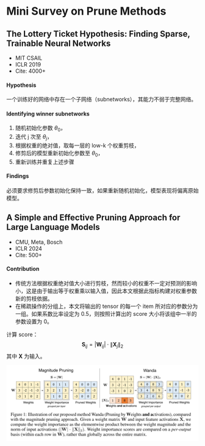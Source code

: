 # Mini Survey on Prune Methods

## The Lottery Ticket Hypothesis: Finding Sparse, Trainable Neural Networks
- MIT CSAIL
- ICLR 2019
- Cite: 4000+

#### Hypothesis
一个训练好的网络中存在一个子网络（subnetworks），其能力不弱于完整网络。

#### Identifying winner subnetworks
1. 随机初始化参数 $\theta_0$，
2. 迭代 j 次至 $\theta_j$，
3. 根据权重的绝对值，取每一层的 low-k 个权重剪枝，
4. 修剪后的模型重新初始化参数至 $\theta_0$，
5. 重新训练并重复上述步骤

#### Findings
必须要求修剪后参数初始化保持一致，如果重新随机初始化，模型表现将偏离原始模型。

## A Simple and Effective Pruning Approach for Large Language Models
- CMU, Meta, Bosch
- ICLR 2024
- Cite: 500+

#### Contribution
- 传统方法根据权重绝对值大小进行剪枝，然而较小的权重不一定对预测的影响小，这是由于输出等于权重乘以输入值，因此本文根据此指标构建对权重参数新的剪枝依据。
- 在稀疏操作的分组上，本文将输出的 tensor 的每一个 item 所对应的参数分为一组。如果系数比率设定为 0.5，则按照计算出的 score 大小将该组中一半的参数设置为 0。

计算 score：
$$
\mathbf{S}_{ij}=| \mathbf{W}_{ij} | \cdot \left \| \mathbf{X}_j \right \|_2
$$
其中 $\mathbf{X}$ 为输入。


![Wanda](Wanda.png)